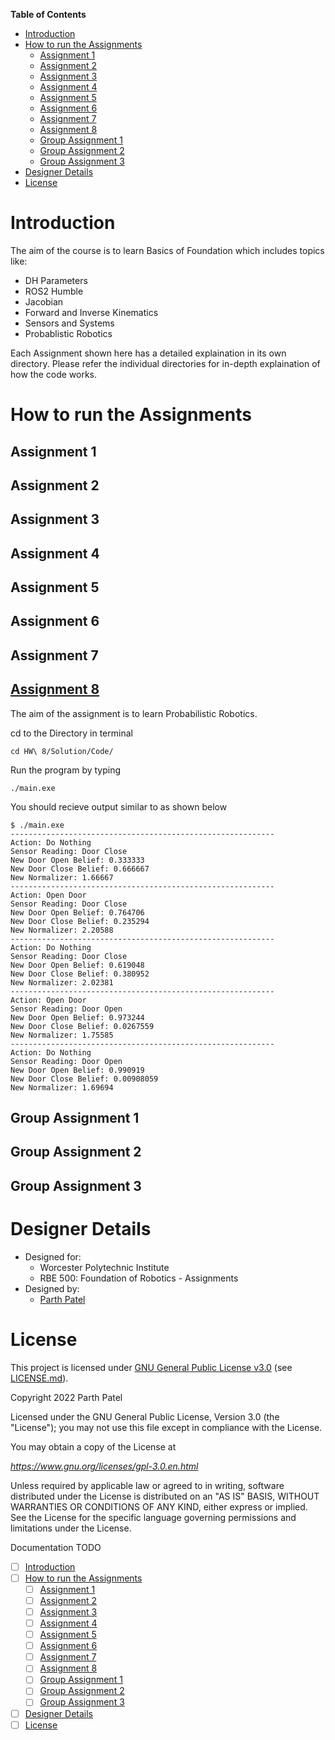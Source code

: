 **Table of Contents**

<!-- TOC -->

- [Introduction](#introduction)
- [How to run the Assignments](#how-to-run-the-assignments)
  - [Assignment 1](#assignment-1)
  - [Assignment 2](#assignment-2)
  - [Assignment 3](#assignment-3)
  - [Assignment 4](#assignment-4)
  - [Assignment 5](#assignment-5)
  - [Assignment 6](#assignment-6)
  - [Assignment 7](#assignment-7)
  - [Assignment 8](#assignment-8)
  - [Group Assignment 1](#group-assignment-1)
  - [Group Assignment 2](#group-assignment-2)
  - [Group Assignment 3](#group-assignment-3)
- [Designer Details](#designer-details)
- [License](#license)

<!-- /TOC -->

# Introduction

The aim of the course is to learn Basics of Foundation which includes topics like:

- DH Parameters
- ROS2 Humble
- Jacobian
- Forward and Inverse Kinematics
- Sensors and Systems
- Probablistic Robotics

Each Assignment shown here has a detailed explaination in its own directory. Please refer the individual directories for in-depth explaination of how the code works.

# How to run the Assignments

## Assignment 1

## Assignment 2

## Assignment 3

## Assignment 4

## Assignment 5

## Assignment 6

## Assignment 7

## [Assignment 8](https://github.com/parth-20-07/Foundation-of-Robotics/tree/main/HW%208)

The aim of the assignment is to learn Probabilistic Robotics.

cd to the Directory in terminal

```
cd HW\ 8/Solution/Code/
```

Run the program by typing

```
./main.exe
```

You should recieve output similar to as shown below

```
$ ./main.exe
-----------------------------------------------------------
Action: Do Nothing
Sensor Reading: Door Close
New Door Open Belief: 0.333333
New Door Close Belief: 0.666667
New Normalizer: 1.66667
-----------------------------------------------------------
Action: Open Door
Sensor Reading: Door Close
New Door Open Belief: 0.764706
New Door Close Belief: 0.235294
New Normalizer: 2.20588
-----------------------------------------------------------
Action: Do Nothing
Sensor Reading: Door Close
New Door Open Belief: 0.619048
New Door Close Belief: 0.380952
New Normalizer: 2.02381
-----------------------------------------------------------
Action: Open Door
Sensor Reading: Door Open
New Door Open Belief: 0.973244
New Door Close Belief: 0.0267559
New Normalizer: 1.75585
-----------------------------------------------------------
Action: Do Nothing
Sensor Reading: Door Open
New Door Open Belief: 0.990919
New Door Close Belief: 0.00908059
New Normalizer: 1.69694
```

## Group Assignment 1

## Group Assignment 2

## Group Assignment 3

# Designer Details

- Designed for:
  - Worcester Polytechnic Institute
  - RBE 500: Foundation of Robotics - Assignments
- Designed by:
  - [Parth Patel](mailto:parth.pmech@gmail.com)

# License

This project is licensed under [GNU General Public License v3.0](https://www.gnu.org/licenses/gpl-3.0.en.html) (see [LICENSE.md](LICENSE.md)).

Copyright 2022 Parth Patel

Licensed under the GNU General Public License, Version 3.0 (the "License"); you may not use this file except in compliance with the License.

You may obtain a copy of the License at

_https://www.gnu.org/licenses/gpl-3.0.en.html_

Unless required by applicable law or agreed to in writing, software distributed under the License is distributed on an "AS IS" BASIS, WITHOUT WARRANTIES OR CONDITIONS OF ANY KIND, either express or implied. See the License for the specific language governing permissions and limitations under the License.

<!-- TOC -->

Documentation TODO

- [ ] [Introduction](#introduction)
- [ ] [How to run the Assignments](#how-to-run-the-assignments)
  - [ ] [Assignment 1](#assignment-1)
  - [ ] [Assignment 2](#assignment-2)
  - [ ] [Assignment 3](#assignment-3)
  - [ ] [Assignment 4](#assignment-4)
  - [ ] [Assignment 5](#assignment-5)
  - [ ] [Assignment 6](#assignment-6)
  - [ ] [Assignment 7](#assignment-7)
  - [ ] [Assignment 8](#assignment-8)
  - [ ] [Group Assignment 1](#group-assignment-1)
  - [ ] [Group Assignment 2](#group-assignment-2)
  - [ ] [Group Assignment 3](#group-assignment-3)
- [ ] [Designer Details](#designer-details)
- [ ] [License](#license)

<!-- /TOC -->
